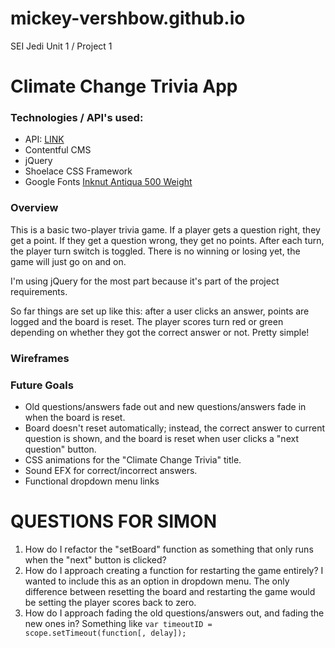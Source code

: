 # mickey-vershbow.github.io
SEI Jedi Unit 1 / Project 1

# Climate Change Trivia App

### Technologies / API's used:
* API: [LINK](https://cdn.contentful.com/spaces/1ooy33zp4esg/environments/master/entries?access_token=GwmWVEBSVzK_noU9IhoIaYblT31-CqoiESVSAdo7UJ0&content_type=triviaq)
* Contentful CMS
* jQuery
* Shoelace CSS Framework
* Google Fonts [Inknut Antiqua 500 Weight](https://fonts.googleapis.com/css2?family=Inconsolata&family=Inknut+Antiqua:wght@500&family=Space+Grotesk:wght@300;400&display=swap)


### Overview

This is a basic two-player trivia game. If a player gets a question right, they get a point. If they get a question wrong, they get no points. After each turn, the player turn switch is toggled. There is no winning or losing yet, the game will just go on and on.

I'm using jQuery for the most part because it's part of the project requirements.

So far things are set up like this: after a user clicks an answer, points are logged and the board is reset. The player scores turn red or green depending on whether they got the correct answer or not. Pretty simple!

### Wireframes

### Future Goals
* Old questions/answers fade out and new questions/answers fade in when the board is reset.
* Board doesn't reset automatically; instead, the correct answer to current question is shown, and the board is reset when user clicks a "next question" button. 
* CSS animations for the "Climate Change Trivia" title.
* Sound EFX for correct/incorrect answers.
* Functional dropdown menu links 


# QUESTIONS FOR SIMON

1. How do I refactor the "setBoard" function as something that only runs when the "next" button is clicked? 
2. How do I approach creating a function for restarting the game entirely? I wanted to include this as an option in dropdown menu. The only difference between resetting the board and restarting the game would be setting the player scores back to zero.
3. How do I approach fading the old questions/answers out, and fading the new ones in? Something like ```var timeoutID = scope.setTimeout(function[, delay]);```


